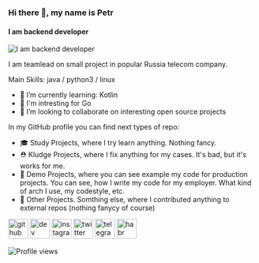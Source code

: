 ### Hi there 👋, my name is Petr
#### I am backend developer
![I am backend developer](https://keptelr.github.io/img/logo.png)

I am teamlead on small project in popular Russia telecom company.

Main Skills: java / python3 / linux

- 🌱 I’m currently learning: Kotlin
- 🤔 I'm intresting for Go
- 👯 I’m looking to collaborate on interesting open source projects 


In my GitHub profile you can find next types of repo:
- 🎓 Study Projects, where I try learn anything. Nothing fancy.  
- ⛑ Kludge Projects, where I fix anything for my cases. It's bad, but it's works for me.
- 🎥 Demo Projects, where you can see example my code for production projects. You can see, how I write my code for my employer. What kind of arch I use, my codestyle, etc.
- 🎲 Other Projects. Somthing else, where I contributed anything to external repos (nothing fanycy of course)


[<img src='https://cdn.jsdelivr.net/npm/simple-icons@3.0.1/icons/github.svg' alt='github' height='40'>](https://github.com/keptelr)  [<img src='https://cdn.jsdelivr.net/npm/simple-icons@3.0.1/icons/dev-dot-to.svg' alt='dev' height='40'>](https://dev.to/keptelr)  [<img src='https://cdn.jsdelivr.net/npm/simple-icons@3.0.1/icons/instagram.svg' alt='instagram' height='40'>](https://www.instagram.com/keptelr/)  [<img src='https://cdn.jsdelivr.net/npm/simple-icons@3.0.1/icons/twitter.svg' alt='twitter' height='40'>](https://twitter.com/keptelr)  [<img src='https://cdn.jsdelivr.net/npm/simple-icons@3.0.1/icons/telegram.svg' alt='telegram' height='40'>](http://t.me/keptelr)  [<img src='https://cdn.jsdelivr.net/npm/simple-icons@3.0.1/icons/habr.svg' alt='habr' height='40'>](https://habr.com/ru/users/keptelr/)  

![Profile views](https://gpvc.arturio.dev/keptelr)  

